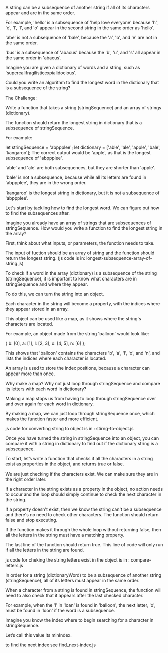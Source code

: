 A string can be a subsequence of another string if all of its characters appear and are in the same order.

For example, 'hello' is a subsequence of 'help love everyone' because 'h', 'e', 'l', 'l', and 'o' appear in the second string in the same order as 'hello'.

'abe' is not a subsequence of 'bale', because the 'a', 'b', and 'e' are not in the same order.

'bus' is a subsequence of 'abacus' because the 'b', 'u', and 's' all appear in the same order in 'abacus'.

Imagine you are given a dictionary of words and a string, such as 'supercalifragilisticexpialidocious'.

Could you write an algorithm to find the longest word in the dictionary that is a subsequence of the string?

The Challenge:

Write a function that takes a string (stringSequence) and an array of strings (dictionary).

The function should return the longest string in dictionary that is a subsequence of stringSequence.

For example:

let stringSequence = 'abppplee';
let dictionary = ['able', 'ale', 'apple', 'bale', 'kangaroo'];
The correct output would be 'apple', as that is the longest subsequence of 'abppplee'.

'able' and 'ale' are both subsequences, but they are shorter than 'apple'.

'bale' is not a subsequence, because while all its letters are found in 'abppplee', they are in the wrong order.

'kangaroo' is the longest string in dictionary, but it is not a subsequence of 'abppplee'.

Let's start by tackling how to find the longest word. We can figure out how to find the subsequences after.

Imagine you already have an array of strings that are subsequences of stringSequence. How would you write a function to find the longest string in the array?

First, think about what inputs, or parameters, the function needs to take.

The input of fuction should be an array of string and the function should return the longest string. (js code is in: longest-subsequence-array-of-string.js)

To check if a word in the array (dictionary) is a subsequence of the string (stringSequence), it is important to know what characters are in stringSequence and where they appear.

To do this, we can turn the string into an object.

Each character in the string will become a property, with the indices where they appear stored in an array.

This object can be used like a map, as it shows where the string's characters are located.

For example, an object made from the string 'balloon' would look like:

{ b: [0], a: [1], l: [2, 3], o: [4, 5], n: [6] };

This shows that 'balloon' contains the characters 'b', 'a', 'l', 'o', and 'n', and lists the indices where each character is located.

An array is used to store the index positions, because a character can appear more than once.

Why make a map? Why not just loop through stringSequence and compare its letters with each word in dictionary?

Making a map stops us from having to loop through stringSequence over and over again for each word in dictionary.

By making a map, we can just loop through stringSequence once, which makes the function faster and more efficient.

js code for converting string to object is in : stirng-to-object.js

Once you have turned the string in stringSequence into an object, you can compare it with a string in dictionary to find out if the dictionary string is a subsequence.

To start, let’s write a function that checks if all the characters in a string exist as properties in the object, and returns true or false.

We are just checking if the characters exist. We can make sure they are in the right order later.

If a character in the string exists as a property in the object, no action needs to occur and the loop should simply continue to check the next character in the string.

If a property doesn't exist, then we know the string can't be a subsequence and there's no need to check other characters. The function should return false and stop executing.

If the function makes it through the whole loop without returning false, then all the letters in the string must have a matching property.

The last line of the function should return true. This line of code will only run if all the letters in the string are found.

js code for cheking the string letters exist in the object is in : compare-letters.js

In order for a string (dictionaryWord) to be a subsequence of another string (stringSequence), all of its letters must appear in the same order.

When a character from a string is found in stringSequence, the function will need to also check that it appears after the last checked character.

For example, when the 'l' in 'loan' is found in 'balloon', the next letter, 'o', must be found in 'loon' if the word is a subsequence.

Imagine you know the index where to begin searching for a character in stringSequence.

Let’s call this value its minIndex.

to find the next index see find_next-index.js